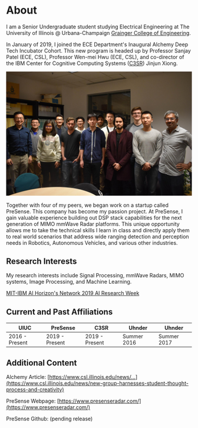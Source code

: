 # About
I am a Senior Undergraduate student studying Electrical Engineering at The University of Illinois @ Urbana-Champaign [Grainger College of Engineering](https://grainger.illinois.edu/). 

In January of 2019, I joined the ECE Department's Inaugural Alchemy Deep Tech Incubator Cohort. This new program is headed up by Professor Sanjay Patel (ECE, CSL), Professor Wen-mei Hwu (ECE, CSL), and co-director of the IBM Center for Cognitive Computing Systems ([C3SR](https://www.c3sr.com/)) Jinjun Xiong.

<img src="res/Team.jpg?raw=true"/>

Together with four of my peers, we began work on a startup called PreSense. This company has become my passion project. At PreSense, I gain valuable experience building out DSP stack capabilities for the next generation of MIMO mmWave Radar platforms. This unique opportunity allows me to take the technical skills I learn in class and directly apply them to real world scenarios that address wide ranging detection and perception needs in Robotics, Autonomous Vehicles, and various other industries.

## Research Interests
My research interests include Signal Processing, mmWave Radars, MIMO systems, Image Processing, and Machine Learning.

[MIT-IBM AI Horizon's Network 2019 AI Research Week](/MIT_AIHN)

## Current and Past Affiliations
UIUC | PreSense | C3SR | Uhnder | Uhnder
---- | -------- | ---- | ------ | ------
2016 - Present  | 2019 - Present  | 2019 - Present  | Summer 2016  | Summer 2017


## Additional Content

Alchemy Article: [https://www.csl.illinois.edu/news/...](https://www.csl.illinois.edu/news/new-group-harnesses-student-thought-process-and-creativity)

PreSense Webpage: [https://www.presenseradar.com/](https://www.presenseradar.com/)

PreSense Github: (pending release)